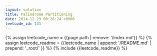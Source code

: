 ```yaml
---
layout: solution
title: Palindrome Partitioning
date: 2014-12-29 00:26:24 +0800
leetcode_id: 131
---
```

{% assign leetcode_name = {{page.path | remove: '/index.md'}}  %}
{% assign leetcode_readme = {{leetcode_name | append: '/README.md' | prepend: '_root/' }}  %}
{% include {{leetcode_readme}} %}
